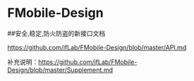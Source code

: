 FMobile-Design
==============

##安全,稳定,防火防盗的新接口文档

https://github.com/ifLab/FMobile-Design/blob/master/API.md


补充说明：https://github.com/ifLab/FMobile-Design/blob/master/Supplement.md




